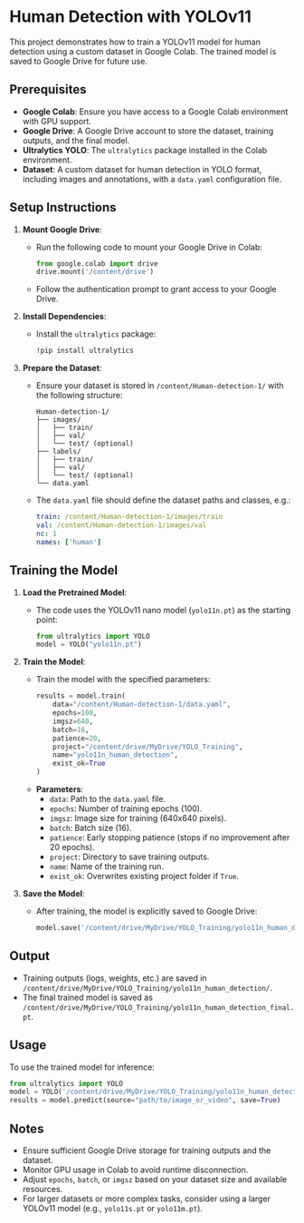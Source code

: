 # Human Detection with YOLOv11

This project demonstrates how to train a YOLOv11 model for human detection using a custom dataset in Google Colab. The trained model is saved to Google Drive for future use.

## Prerequisites

- **Google Colab**: Ensure you have access to a Google Colab environment with GPU support.
- **Google Drive**: A Google Drive account to store the dataset, training outputs, and the final model.
- **Ultralytics YOLO**: The `ultralytics` package installed in the Colab environment.
- **Dataset**: A custom dataset for human detection in YOLO format, including images and annotations, with a `data.yaml` configuration file.

## Setup Instructions

1. **Mount Google Drive**:
   - Run the following code to mount your Google Drive in Colab:
     ```python
     from google.colab import drive
     drive.mount('/content/drive')
     ```
   - Follow the authentication prompt to grant access to your Google Drive.

2. **Install Dependencies**:
   - Install the `ultralytics` package:
     ```bash
     !pip install ultralytics
     ```

3. **Prepare the Dataset**:
   - Ensure your dataset is stored in `/content/Human-detection-1/` with the following structure:
     ```
     Human-detection-1/
     ├── images/
     │   ├── train/
     │   ├── val/
     │   └── test/ (optional)
     ├── labels/
     │   ├── train/
     │   ├── val/
     │   └── test/ (optional)
     └── data.yaml
     ```
   - The `data.yaml` file should define the dataset paths and classes, e.g.:
     ```yaml
     train: /content/Human-detection-1/images/train
     val: /content/Human-detection-1/images/val
     nc: 1
     names: ['human']
     ```

## Training the Model

1. **Load the Pretrained Model**:
   - The code uses the YOLOv11 nano model (`yolo11n.pt`) as the starting point:
     ```python
     from ultralytics import YOLO
     model = YOLO("yolo11n.pt")
     ```

2. **Train the Model**:
   - Train the model with the specified parameters:
     ```python
     results = model.train(
         data="/content/Human-detection-1/data.yaml",
         epochs=100,
         imgsz=640,
         batch=16,
         patience=20,
         project="/content/drive/MyDrive/YOLO_Training",
         name="yolo11n_human_detection",
         exist_ok=True
     )
     ```
   - **Parameters**:
     - `data`: Path to the `data.yaml` file.
     - `epochs`: Number of training epochs (100).
     - `imgsz`: Image size for training (640x640 pixels).
     - `batch`: Batch size (16).
     - `patience`: Early stopping patience (stops if no improvement after 20 epochs).
     - `project`: Directory to save training outputs.
     - `name`: Name of the training run.
     - `exist_ok`: Overwrites existing project folder if `True`.

3. **Save the Model**:
   - After training, the model is explicitly saved to Google Drive:
     ```python
     model.save('/content/drive/MyDrive/YOLO_Training/yolo11n_human_detection_final.pt')
     ```

## Output

- Training outputs (logs, weights, etc.) are saved in `/content/drive/MyDrive/YOLO_Training/yolo11n_human_detection/`.
- The final trained model is saved as `/content/drive/MyDrive/YOLO_Training/yolo11n_human_detection_final.pt`.

## Usage

To use the trained model for inference:
```python
from ultralytics import YOLO
model = YOLO('/content/drive/MyDrive/YOLO_Training/yolo11n_human_detection_final.pt')
results = model.predict(source="path/to/image_or_video", save=True)
```

## Notes

- Ensure sufficient Google Drive storage for training outputs and the dataset.
- Monitor GPU usage in Colab to avoid runtime disconnection.
- Adjust `epochs`, `batch`, or `imgsz` based on your dataset size and available resources.
- For larger datasets or more complex tasks, consider using a larger YOLOv11 model (e.g., `yolo11s.pt` or `yolo11m.pt`).

